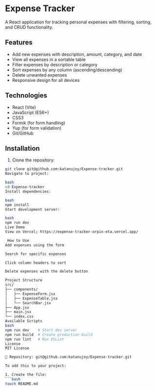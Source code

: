 # Expense Tracker

A React application for tracking personal expenses with filtering, sorting, and CRUD functionality.

## Features
- Add new expenses with description, amount, category, and date
- View all expenses in a sortable table
-  Filter expenses by description or category
- Sort expenses by any column (ascending/descending)
- Delete unwanted expenses
- Responsive design for all devices

## Technologies
- React (Vite)
- JavaScript (ES6+)
- CSS3
- Formik (for form handling)
- Yup (for form validation)
- Git/GitHub

## Installation
1. Clone the repository:
```bash
git clone git@github.com:katanujoy/Expense-tracker.git
Navigate to project:

bash
cd Expense-tracker
Install dependencies:

bash
npm install
Start development server:

bash
npm run dev
Live Demo
View on Vercel; https://expense-tracker-orpin-eta.vercel.app/

 How to Use
Add expenses using the form

Search for specific expenses

Click column headers to sort

Delete expenses with the delete button

Project Structure
src/
├── components/
│   ├── ExpenseForm.jsx
│   ├── ExpenseTable.jsx
│   └── SearchBar.jsx
├── App.jsx
├── main.jsx
└── index.css
Available Scripts
bash
npm run dev    # Start dev server
npm run build  # Create production build
npm run lint   # Run ESLint
License
MIT License

🔗 Repository: git@github.com:katanujoy/Expense-tracker.git

To add this to your project:

1. Create the file:
```bash
touch README.md